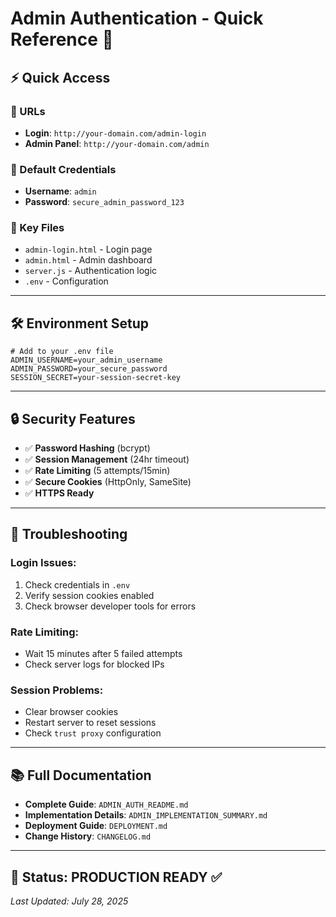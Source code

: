 # Admin Authentication - Quick Reference 🚀

## ⚡ Quick Access

### 🔗 URLs
- **Login**: `http://your-domain.com/admin-login`
- **Admin Panel**: `http://your-domain.com/admin`

### 🔑 Default Credentials
- **Username**: `admin`
- **Password**: `secure_admin_password_123`

### 📁 Key Files
- `admin-login.html` - Login page
- `admin.html` - Admin dashboard
- `server.js` - Authentication logic
- `.env` - Configuration

---

## 🛠️ Environment Setup

```env
# Add to your .env file
ADMIN_USERNAME=your_admin_username
ADMIN_PASSWORD=your_secure_password
SESSION_SECRET=your-session-secret-key
```

---

## 🔒 Security Features

- ✅ **Password Hashing** (bcrypt)
- ✅ **Session Management** (24hr timeout)
- ✅ **Rate Limiting** (5 attempts/15min)
- ✅ **Secure Cookies** (HttpOnly, SameSite)
- ✅ **HTTPS Ready**

---

## 🐛 Troubleshooting

### Login Issues:
1. Check credentials in `.env`
2. Verify session cookies enabled
3. Check browser developer tools for errors

### Rate Limiting:
- Wait 15 minutes after 5 failed attempts
- Check server logs for blocked IPs

### Session Problems:
- Clear browser cookies
- Restart server to reset sessions
- Check `trust proxy` configuration

---

## 📚 Full Documentation

- **Complete Guide**: `ADMIN_AUTH_README.md`
- **Implementation Details**: `ADMIN_IMPLEMENTATION_SUMMARY.md`
- **Deployment Guide**: `DEPLOYMENT.md`
- **Change History**: `CHANGELOG.md`

---

## 🚀 Status: **PRODUCTION READY** ✅

*Last Updated: July 28, 2025*
